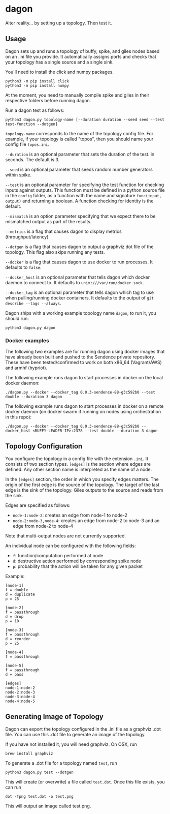 # dagon

Alter reality... by setting up a topology. Then test it.

## Usage

Dagon sets up and runs a topology of buffy, spike, and giles nodes
based on an .ini file you provide. It automatically assigns ports
and checks that your topology has a single source and a single sink.

You'll need to install the click and numpy packages.

```
python3 -m pip install click
python3 -m pip install numpy
```

At the moment, you need to manually compile spike and giles in their
respective folders before running dagon.

Run a dagon test as follows:

```python3 dagon.py topology-name [--duration duration --seed seed --test test-function --dotgen]```

```topology-name``` corresponds to the name of the topology config file.
For example, if your topology is called "topos", then you should name
your config file ```topos.ini```.

```--duration``` is an optional parameter that sets the duration of the test.
in seconds.  The default is 3.

```--seed``` is an optional parameter that seeds random number generators within spike.

```--test``` is an optional parameter for specifying the test function for checking inputs
against outputs. This function must be defined in a python source file in the ```config``` folder,
as a function with the name and signature ```func(input, output)``` and returning a boolean.
A function checking for identity is the default.

```--mismatch``` is an option parameter specifying that we expect there to be mismatched output
as part of the results.

```--metrics``` is a flag that causes dagon to display metrics (throughput/latency)

```--dotgen``` is a flag that causes dagon to output a graphviz dot file of the topology.
This flag also skips running any tests.

```--docker``` is a flag that causes dagon to use docker to run processes. It defaults to `false`.

```--docker_host``` is an optional parameter that tells dagon which docker daemon to connect to. It defaults to `unix:///var/run/docker.sock`.

```--docker_tag``` is an optional parameter that tells dagon which tag to use when pulling/running docker containers. It defaults to the output of `git describe --tags --always`.

Dagon ships with a working example topology name `dagon`, to run it, you should run:

`python3 dagon.py dagon`

### Docker examples

The following two examples are for running dagon using docker images that have already been built and pushed to the Sendence private repository. These have been tested/confirmed to work on both x86_64 (Vagrant/AWS) and armhf (hypriot).

The following example runs dagon to start processes in docker on the local docker daemon:

`./dagon.py --docker --docker_tag 0.0.3-sendence-88-g3c592b0 --test double --duration 3 dagon`

The following example runs dagon to start processes in docker on a remote docker daemon (on docker swarm if running on nodes using orchestration in this repo):

`./dagon.py --docker --docker_tag 0.0.3-sendence-88-g3c592b0 --docker_host <BUFFY-LEADER-IP>:2378 --test double --duration 3 dagon`

## Topology Configuration

You configure the topology in a config file with the extension ```.ini```.
It consists of two section types. ```[edges]```
is the section where edges are defined. Any other section name is interpreted
as the name of a node.

In the ```[edges]``` section, the order in which you specify edges matters. The origin of the first edge
is the source of the topology. The target of the last edge is the sink of
the topology. Giles outputs to the source and reads from the sink.  

Edges are specified as follows:  
* ```node-1:node-2```: creates an edge from node-1 to node-2
* ```node-2:node-3,node-4```: creates an edge from node-2 to node-3 and an edge from node-2 to node-4

Note that multi-output nodes are not currently supported.

An individual node can be configured with the following fields: 
* ```f```: function/computation performed at node
* ```d```: destructive action performed by corresponding spike node
* ```p```: probability that the action will be taken for any given packet

Example:

```
[node-1]
f = double
d = duplicate
p = 25

[node-2]
f = passthrough
d = drop
p = 10

[node-3]
f = passthrough
d = reorder
p = 25

[node-4]
f = passthrough

[node-5]
f = passthrough
d = pass

[edges]
node-1:node-2
node-2:node-3
node-3:node-4
node-4:node-5
```

## Generating Image of Topology

Dagon can export the topology configured in the .ini file as a graphviz .dot file.
You can use this .dot file to generate an image of the topology.
 
If you have not installed it, you will need graphviz. On OSX, run

```brew install graphviz```

To generate a .dot file for a topology named ```test```, run

```python3 dagon.py test --dotgen```

This will create (or overwrite) a file called ```test.dot```. Once this file
exists, you can run

```dot -Tpng test.dot -o test.png```

This will output an image called test.png.
